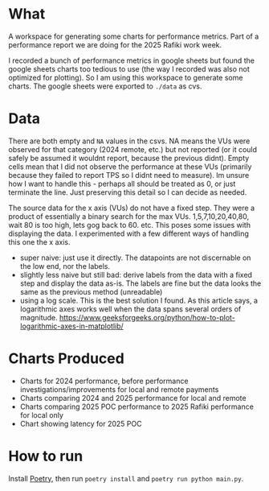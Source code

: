 # What

A workspace for generating some charts for performance metrics. Part of a performance report we are doing for the 2025 Rafiki work week.

I recorded a bunch of performance metrics in google sheets but found the google sheets charts too tedious to use (the way I recorded was also not optimized for plotting). So I am using this workspace to generate some charts. The google sheets were exported to `./data` as cvs.

# Data

There are both empty and `NA` values in the csvs. NA means the VUs were observed for that category (2024 remote, etc.) but not reported (or it could safely be assumed it wouldnt report, because the previous didnt). Empty cells mean that I did not observe the performance at these VUs (primarily because they failed to report TPS so I didnt need to measure). Im unsure how I want to handle this - perhaps all should be treated as 0, or just terminate the line. Just preserving this detail so I can decide as needed.

The source data for the x axis (VUs) do not have a fixed step. They were a product of essentially a binary search for the max VUs. 1,5,7,10,20,40,80, wait 80 is too high, lets gog back to 60. etc. This poses some issues with displaying the data. I experimented with a few different ways of handling this one the x axis.

- super naive: just use it directly. The datapoints are not discernable on the low end, nor the labels.
- slightly less naive but still bad: derive labels from the data with a fixed step and display the data as-is. The labels are fine but the data looks the same as the previous method (unreadable)
- using a log scale. This is the best solution I found. As this article says, a logarithmic axes works well when the data spans several orders of magnitude. https://www.geeksforgeeks.org/python/how-to-plot-logarithmic-axes-in-matplotlib/

# Charts Produced

- Charts for 2024 performance, before performance investigations/improvements for local and remote payments
- Charts comparing 2024 and 2025 performance for local and remote
- Charts comparing 2025 POC performance to 2025 Rafiki performance for local only
- Chart showing latency for 2025 POC

# How to run

Install [Poetry](https://python-poetry.org/), then run `poetry install` and `poetry run python main.py`.
